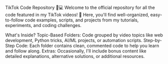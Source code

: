TikTok Code Repository 🎥💻
Welcome to the official repository for all the code featured in my TikTok videos! 🚀 Here, you'll find well-organized, easy-to-follow code examples, scripts, and projects from my tutorials, experiments, and coding challenges.

What's Inside?
Topic-Based Folders: Code grouped by video topics like web development, Python tricks, AI/ML projects, or automation scripts.
Step-by-Step Code: Each folder contains clean, commented code to help you learn and follow along.
Extras: Occasionally, I'll include bonus content like detailed explanations, alternative solutions, or additional resources.
